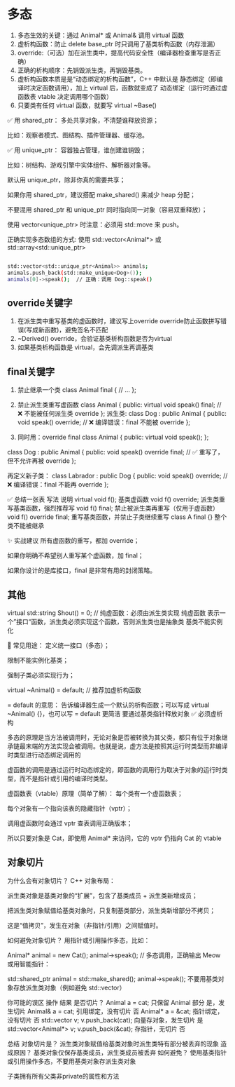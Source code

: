 # 多态

1. 多态生效的关键：通过 Animal* 或 Animal& 调用 virtual 函数
2. 虚析构函数：防止 delete base_ptr 时只调用了基类析构函数（内存泄漏）
3. override:（可选）加在派生类中，提高代码安全性（编译器检查重写是否正确）
4. 正确的析构顺序：先销毁派生类，再销毁基类。
5. 虚析构函数本质是是“动态绑定的析构函数”，C++ 中默认是 静态绑定（即编译时决定函数调用），加上 virtual 后，函数就变成了 动态绑定（运行时通过虚函数表 vtable 决定调用哪个函数）
6. 只要类有任何 virtual 函数，就要写 virtual ~Base()


✅ 用 shared_ptr：
多处共享对象，不清楚谁释放资源；

比如：观察者模式、图结构、插件管理器、缓存池。

✅ 用 unique_ptr：
容器独占管理，谁创建谁销毁；

比如：树结构、游戏引擎中实体组件、解析器对象等。


默认用 unique_ptr，除非你真的需要共享；

如果你用 shared_ptr，建议搭配 make_shared<T>() 来减少 heap 分配；

不要混用 shared_ptr<T> 和 unique_ptr<T> 同时指向同一对象（容易双重释放）；

使用 vector<unique_ptr<T>> 时注意：必须用 std::move 来 push。


正确实现多态数组的方式: 使用 std::vector<Animal*> 或 std::array<std::unique_ptr<Animal>>

```bash

std::vector<std::unique_ptr<Animal>> animals;
animals.push_back(std::make_unique<Dog>());
animals[0]->speak();  // 正确：调用 Dog::speak()
```

## override关键字
1. 在派生类中重写基类的虚函数时，建议写上override
override防止函数拼写错误(写成新函数)，避免签名不匹配
2. ~Derived() override，会验证基类析构函数是否为virtual
3. 如果基类析构函数是 virtual，会先调派生再调基类

## final关键字

1. 禁止继承一个类
class Animal final {
    // ...
};

2. 禁止派生类重写虚函数
class Animal {
public:
    virtual void speak() final;  // ❌ 不能被任何派生类 override
};
派生类:
class Dog : public Animal {
public:
    void speak() override;  // ❌ 编译错误：final 不能被 override
};
3. 同时用：override final
class Animal {
public:
    virtual void speak();
};

class Dog : public Animal {
public:
    void speak() override final;  // ✅ 重写了，但不允许再被 override
};

再定义新子类：
class Labrador : public Dog {
public:
    void speak() override;  // ❌ 编译错误：final 不能再 override
};


✅ 总结一张表
写法	说明
virtual void f();	基类虚函数
void f() override;	派生类重写基类函数，强烈推荐写
void f() final;	禁止被派生类再重写（仅用于虚函数）
void f() override final;	重写基类函数，并禁止子类继续重写
class A final {}	整个类不能被继承

✨ 实战建议
所有虚函数的重写，都加 override；

如果你明确不希望别人重写某个虚函数，加 final；

如果你设计的是库接口，final 是非常有用的封闭策略。


## 其他
virtual std::string Shout() = 0;  // 纯虚函数：必须由派生类实现
纯虚函数 表示一个”接口“函数，派生类必须实现这个函数，否则派生类也是抽象类
基类不能实例化

🧠 常见用途：
定义统一接口（多态）；

限制不能实例化基类；

强制子类必须实现行为；

virtual ~Animal() = default;      // 推荐加虚析构函数

= default 的意思：
告诉编译器生成一个默认的析构函数；可以写成 virtual ~Animal() {}，也可以写 = default 更简洁
要通过基类指针释放对象	✅ 必须虚析构


多态的原理是当方法被调用时，无论对象是否被转换为其父类，都只有位于对象继承链最末端的方法实现会被调用。也就是说，虚方法是按照其运行时类型而非编译时类型进行动态绑定调用的

虚函数的调用是通过运行时动态绑定的，即函数的调用行为取决于对象的运行时类型，而不是指针或引用的编译时类型。

虚函数表（vtable）原理（简单了解）：
每个类有一个虚函数表；

每个对象有一个指向该表的隐藏指针（vptr）；

调用虚函数时会通过 vptr 查表调用正确版本；

所以只要对象是 Cat，即使用 Animal* 来访问，它的 vptr 仍指向 Cat 的 vtable


## 对象切片
为什么会有对象切片？
C++ 对象布局：

派生类对象是基类对象的“扩展”，包含了基类成员 + 派生类新增成员；

把派生类对象赋值给基类对象时，只复制基类部分，派生类新增部分不拷贝；

这是“值拷贝”，发生在对象（非指针/引用）之间赋值时。

如何避免对象切片？
用指针或引用操作多态，比如：

Animal* animal = new Cat();
animal->speak();  // 多态调用，正确输出 Meow
或用智能指针：

std::shared_ptr<Animal> animal = std::make_shared<Cat>();
animal->speak();
不要用基类对象存放派生类对象（例如避免 std::vector<Animal>）

你可能的误区
操作	结果	是否切片？
Animal a = cat;	只保留 Animal 部分	是，发生切片
Animal& a = cat;	引用绑定，没有切片	否
Animal* a = &cat;	指针绑定，没有切片	否
std::vector<Animal> v; v.push_back(cat);	向量存对象，发生切片	是
std::vector<Animal*> v; v.push_back(&cat);	存指针，无切片	否

总结
对象切片是？	派生类对象赋值给基类对象时派生类特有部分被丢弃的现象
造成原因？	基类对象仅保存基类成员，派生类成员被丢弃
如何避免？	使用基类指针或引用操作多态，不要用基类对象存派生类对象



子类拥有所有父类非private的属性和方法
